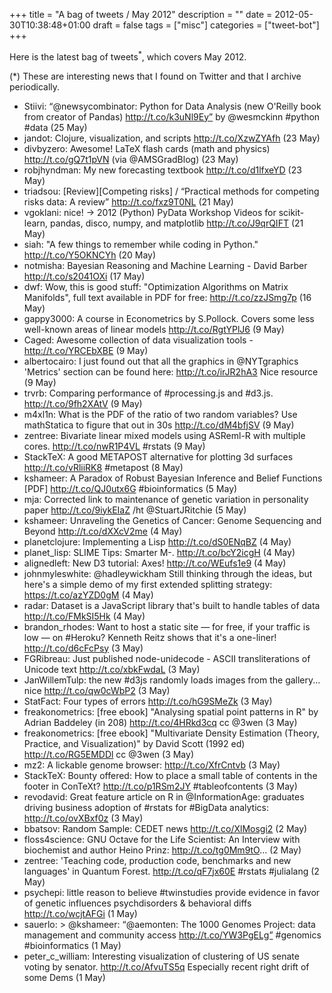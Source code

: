 +++
title = "A bag of tweets / May 2012"
description = ""
date = 2012-05-30T10:38:48+01:00
draft = false
tags = ["misc"]
categories = ["tweet-bot"]
+++

Here is the latest bag of tweets<sup>*</sup>, which covers May 2012.

<!--more-->

(*) These are interesting news that I found on Twitter and that I archive periodically.

* Stiivi: “@newsycombinator: Python for Data Analysis (new O'Reilly book from creator of Pandas) http://t.co/k3uNl9Ey” by @wesmckinn #python #data (25 May)
* jandot: Clojure, visualization, and scripts http://t.co/XzwZYAfh (23 May)
* divbyzero: Awesome! LaTeX flash cards (math and physics) http://t.co/gQ7t1pVN (via @AMSGradBlog) (23 May)
* robjhyndman: My new forecasting textbook http://t.co/d1lfxeYD (23 May)
* triadsou: [Review][Competing risks] / “Practical methods for competing risks data: A review” http://t.co/fxz9T0NL (21 May)
* vgoklani: nice! -> 2012 (Python) PyData Workshop Videos for scikit-learn, pandas, disco, numpy, and matplotlib http://t.co/J9qrQIFT (21 May)
* siah: "A few things to remember while coding in Python." http://t.co/Y5OKNCYh (20 May)
* notmisha: Bayesian Reasoning and Machine Learning - David Barber http://t.co/s2041OXi (17 May)
* dwf: Wow, this is good stuff: "Optimization Algorithms on Matrix Manifolds", full text available in PDF for free: http://t.co/zzJSmg7p (16 May)
* gappy3000: A course in Econometrics by S.Pollock. Covers some less well-known areas of linear models http://t.co/RgtYPlJ6 (9 May)
* Caged: Awesome collection of data visualization tools - http://t.co/YRCEbXBE (9 May)
* albertocairo: I just found out that all the graphics in @NYTgraphics 'Metrics' section can be found here: http://t.co/irJR2hA3 Nice resource (9 May)
* trvrb: Comparing performance of #processing.js and #d3.js. http://t.co/9fh2XAtV (9 May)
* m4xl1n: What is the PDF of the ratio of two random variables?  Use mathStatica to figure that out in 30s http://t.co/dM4bfjSV (9 May)
* zentree: Bivariate linear mixed models using ASReml-R with multiple cores. http://t.co/nwR1P4VL #rstats (9 May)
* StackTeX: A good METAPOST alternative for plotting 3d surfaces http://t.co/vRliiRK8 #metapost (8 May)
* kshameer: A Paradox of Robust Bayesian Inference and Belief Functions [PDF] http://t.co/QJ0utx6G #bioinformatics (5 May)
* mja: Corrected link to maintenance of genetic variation in personality paper http://t.co/9iykEIaZ /ht @StuartJRitchie (5 May)
* kshameer: Unraveling the Genetics of Cancer: Genome Sequencing and Beyond http://t.co/dXXcV2me (4 May)
* planetclojure: Implementing a Lisp http://t.co/dS0ENqBZ (4 May)
* planet_lisp: SLIME Tips: Smarter M-. http://t.co/bcY2icgH (4 May)
* alignedleft: New D3 tutorial: Axes! http://t.co/WEufs1e9 (4 May)
* johnmyleswhite: @hadleywickham Still thinking through the ideas, but here's a simple demo of my first extended splitting strategy: https://t.co/azYZD0gM (4 May)
* radar: Dataset is a JavaScript library that's built to handle tables of data http://t.co/FMkSI5Hk (4 May)
* brandon_rhodes: Want to host a static site — for free, if your traffic is low — on #Heroku? Kenneth Reitz shows that it's a one-liner! http://t.co/d6cFcPsy (3 May)
* FGRibreau: Just published node-unidecode - ASCII transliterations of Unicode text http://t.co/xbkFwdaL (3 May)
* JanWillemTulp: the new #d3js randomly loads images from the gallery... nice http://t.co/qw0cWbP2 (3 May)
* StatFact: Four types of errors http://t.co/hG9SMeZk (3 May)
* freakonometrics: [free ebook] "Analysing spatial point patterns in R" by Adrian Baddeley (in 208) http://t.co/4HRkd3cq cc @3wen (3 May)
* freakonometrics: [free ebook] "Multivariate Density Estimation (Theory, Practice, and Visualization)" by David Scott (1992 ed) http://t.co/RG5EMDDl cc @3wen (3 May)
* mz2: A lickable genome browser: http://t.co/XfrCntvb (3 May)
* StackTeX: Bounty offered: How to place a small table of contents in the footer in ConTeXt? http://t.co/p1RSm2JY #tableofcontents (3 May)
* revodavid: Great feature article on R in @InformationAge: graduates driving business adoption of #rstats for #BigData analytics: http://t.co/ovXBxf0z (3 May)
* bbatsov: Random Sample: CEDET news http://t.co/XlMosgi2 (2 May)
* floss4science: GNU Octave for the Life Scientist: An Interview with biochemist and author Heino Prinz: http://t.co/tg0Mm9tO... (2 May)
* zentree: 'Teaching code, production code, benchmarks and new languages' in Quantum Forest. http://t.co/qF7jx60E #rstats #julialang (2 May)
* psychepi: little reason to believe #twinstudies provide evidence in favor of genetic influences psychdisorders & behavioral diffs http://t.co/wcjtAFGi (1 May)
* sauerlo: > @kshameer: “@aemonten: The 1000 Genomes Project: data management and community access http://t.co/YW3PgELg” #genomics #bioinformatics (1 May)
* peter_c_william: Interesting visualization of clustering of US senate voting by senator. http://t.co/AfvuTS5q Especially recent right drift of some Dems (1 May)
